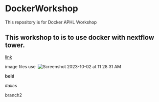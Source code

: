 # DockerWorkshop
This repository is for Docker APHL Workshop

## This workshop to is to use docker with nextflow tower. 

[link](https://github.com/TinaLai29/WC_Sept2023)

image files use ![]()
![Screenshot 2023-10-02 at 11 28 31 AM](https://github.com/TinaLai29/DockerWorkshop/assets/47948218/88d1d2ae-f771-4e26-9894-8ada668ff800)

**bold** 

*italics*

branch2
